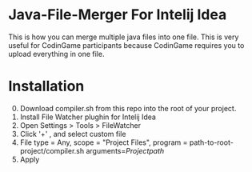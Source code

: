# Java-File-Merger For Intelij Idea
This is how you can merge multiple java files into one file. This is very useful for CodinGame participants because CodinGame requires you to upload everything in one file.
# Installation
0) Download compiler.sh from this repo into the root of your project.
1) Install File Watcher plughin for Intelij Idea
2) Open Settings > Tools > FileWatcher
3) Click '+' , and select custom file
4) File type = Any, scope = "Project Files", program = path-to-root-project/compiler.sh    arguments=$Projectpath$
5) Apply
